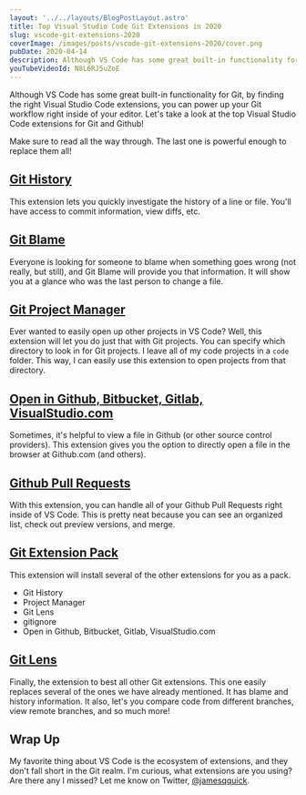```yaml
---
layout: '../../layouts/BlogPostLayout.astro'
title: Top Visual Studio Code Git Extensions in 2020
slug: vscode-git-extensions-2020
coverImage: /images/posts/vscode-git-extensions-2020/cover.png
pubDate: 2020-04-14
description: Although VS Code has some great built-in functionality for Git, by finding the right Visual Studio Code extensions, you can power up your Git workflow right inside of your editor.
youTubeVideoId: N8L6RJ5uZoE
---
```


Although VS Code has some great built-in functionality for Git, by finding the right Visual Studio Code extensions, you can power up your Git workflow right inside of your editor. Let's take a look at the top Visual Studio Code extensions for Git and Github!

Make sure to read all the way through. The last one is powerful enough to replace them all!

## [Git History](https://marketplace.visualstudio.com/items?itemName=donjayamanne.githistory)

This extension lets you quickly investigate the history of a line or file. You'll have access to commit information, view diffs, etc.

## [Git Blame](https://marketplace.visualstudio.com/items?itemName=waderyan.gitblame)

Everyone is looking for someone to blame when something goes wrong (not really, but still), and Git Blame will provide you that information. It will show you at a glance who was the last person to change a file.

## [Git Project Manager](https://marketplace.visualstudio.com/items?itemName=felipecaputo.git-project-manager)

Ever wanted to easily open up other projects in VS Code? Well, this extension will let you do just that with Git projects. You can specify which directory to look in for Git projects. I leave all of my code projects in a `code` folder. This way, I can easily use this extension to open projects from that directory.

## [Open in Github, Bitbucket, Gitlab, VisualStudio.com](https://marketplace.visualstudio.com/items?itemName=ziyasal.vscode-open-in-github)

Sometimes, it's helpful to view a file in Github (or other source control providers). This extension gives you the option to directly open a file in the browser at Github.com (and others).

## [Github Pull Requests](https://marketplace.visualstudio.com/items?itemName=GitHub.vscode-pull-request-github)

With this extension, you can handle all of your Github Pull Requests right inside of VS Code. This is pretty neat because you can see an organized list, check out preview versions, and merge.

## [Git Extension Pack](https://marketplace.visualstudio.com/items?itemName=donjayamanne.git-extension-pack)

This extension will install several of the other extensions for you as a pack.

- Git History
- Project Manager
- Git Lens
- gitignore
- Open in Github, Bitbucket, Gitlab, VisualStudio.com

## [Git Lens](https://marketplace.visualstudio.com/items?itemName=eamodio.gitlens)

Finally, the extension to best all other Git extensions. This one easily replaces several of the ones we have already mentioned. It has blame and history information. It also, let's you compare code from different branches, view remote branches, and so much more!

## Wrap Up

My favorite thing about VS Code is the ecosystem of extensions, and they don't fall short in the Git realm. I'm curious, what extensions are you using? Are there any I missed? Let me know on Twitter, [@jamesqquick](https://www.twitter.com/jamesqquick).
